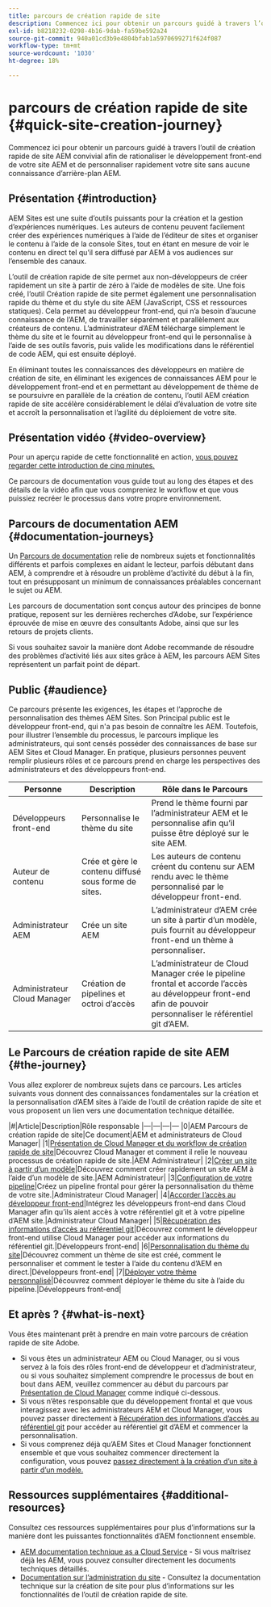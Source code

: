 ```yaml
---
title: parcours de création rapide de site
description: Commencez ici pour obtenir un parcours guidé à travers l’outil de création rapide de site AEM convivial afin de rationaliser le développement front-end de votre site AEM et de personnaliser rapidement votre site sans aucune connaissance d’arrière-plan AEM.
exl-id: b8218232-0298-4b16-9dab-fa59be592a24
source-git-commit: 940a01cd3b9e4804bfab1a5970699271f624f087
workflow-type: tm+mt
source-wordcount: '1030'
ht-degree: 18%

---
```


# parcours de création rapide de site {#quick-site-creation-journey}

Commencez ici pour obtenir un parcours guidé à travers l’outil de création rapide de site AEM convivial afin de rationaliser le développement front-end de votre site AEM et de personnaliser rapidement votre site sans aucune connaissance d’arrière-plan AEM.

## Présentation {#introduction}

AEM Sites est une suite d’outils puissants pour la création et la gestion d’expériences numériques. Les auteurs de contenu peuvent facilement créer des expériences numériques à l’aide de l’éditeur de sites et organiser le contenu à l’aide de la console Sites, tout en étant en mesure de voir le contenu en direct tel qu’il sera diffusé par AEM à vos audiences sur l’ensemble des canaux.

L’outil de création rapide de site permet aux non-développeurs de créer rapidement un site à partir de zéro à l’aide de modèles de site. Une fois créé, l’outil Création rapide de site permet également une personnalisation rapide du thème et du style du site AEM (JavaScript, CSS et ressources statiques). Cela permet au développeur front-end, qui n’a besoin d’aucune connaissance de l’AEM, de travailler séparément et parallèlement aux créateurs de contenu. L’administrateur d’AEM télécharge simplement le thème du site et le fournit au développeur front-end qui le personnalise à l’aide de ses outils favoris, puis valide les modifications dans le référentiel de code AEM, qui est ensuite déployé.

En éliminant toutes les connaissances des développeurs en matière de création de site, en éliminant les exigences de connaissances AEM pour le développement front-end et en permettant au développement de thème de se poursuivre en parallèle de la création de contenu, l’outil AEM création rapide de site accélère considérablement le délai d’évaluation de votre site et accroît la personnalisation et l’agilité du déploiement de votre site.

## Présentation vidéo {#video-overview}

Pour un aperçu rapide de cette fonctionnalité en action, [vous pouvez regarder cette introduction de cinq minutes.](https://www.youtube.com/watch?v=NQeQ1jZ7ZBw)

Ce parcours de documentation vous guide tout au long des étapes et des détails de la vidéo afin que vous compreniez le workflow et que vous puissiez recréer le processus dans votre propre environnement.

## Parcours de documentation AEM {#documentation-journeys}

Un [Parcours de documentation](/help/journey-documentation/documentation-journeys.md) relie de nombreux sujets et fonctionnalités différents et parfois complexes en aidant le lecteur, parfois débutant dans AEM, à comprendre et à résoudre un problème d’activité du début à la fin, tout en présupposant un minimum de connaissances préalables concernant le sujet ou AEM.

Les parcours de documentation sont conçus autour des principes de bonne pratique, reposent sur les dernières recherches d’Adobe, sur l’expérience éprouvée de mise en œuvre des consultants Adobe, ainsi que sur les retours de projets clients.

Si vous souhaitez savoir la manière dont Adobe recommande de résoudre des problèmes d’activité liés aux sites grâce à AEM, les parcours AEM Sites représentent un parfait point de départ.

## Public {#audience}

Ce parcours présente les exigences, les étapes et l’approche de personnalisation des thèmes AEM Sites. Son Principal public est le développeur front-end, qui n&#39;a pas besoin de connaître les AEM. Toutefois, pour illustrer l’ensemble du processus, le parcours implique les administrateurs, qui sont censés posséder des connaissances de base sur AEM Sites et Cloud Manager. En pratique, plusieurs personnes peuvent remplir plusieurs rôles et ce parcours prend en charge les perspectives des administrateurs et des développeurs front-end.

| Personne | Description | Rôle dans le Parcours |
|---|---|---|
| Développeurs front-end | Personnalise le thème du site | Prend le thème fourni par l’administrateur AEM et le personnalise afin qu’il puisse être déployé sur le site AEM. |
| Auteur de contenu | Crée et gère le contenu diffusé sous forme de sites. | Les auteurs de contenu créent du contenu sur AEM rendu avec le thème personnalisé par le développeur front-end. |
| Administrateur AEM | Crée un site AEM | L’administrateur d’AEM crée un site à partir d’un modèle, puis fournit au développeur front-end un thème à personnaliser. |
| Administrateur Cloud Manager | Création de pipelines et octroi d’accès | L’administrateur de Cloud Manager crée le pipeline frontal et accorde l’accès au développeur front-end afin de pouvoir personnaliser le référentiel git d’AEM. |

## Le Parcours de création rapide de site AEM {#the-journey}

Vous allez explorer de nombreux sujets dans ce parcours. Les articles suivants vous donnent des connaissances fondamentales sur la création et la personnalisation d’AEM sites à l’aide de l’outil de création rapide de site et vous proposent un lien vers une documentation technique détaillée.

|#|Article|Description|Rôle responsable |—|—|—|— |0|AEM Parcours de création rapide de site|Ce document|AEM et administrateurs de Cloud Manager| |1|[Présentation de Cloud Manager et du workflow de création rapide de site](cloud-manager.md)|Découvrez Cloud Manager et comment il relie le nouveau processus de création rapide de site.|AEM Administrateur| |2|[Créer un site à partir d’un modèle](create-site.md)|Découvrez comment créer rapidement un site AEM à l’aide d’un modèle de site.|AEM Administrateur| |3|[Configuration de votre pipeline](pipeline-setup.md)|Créez un pipeline frontal pour gérer la personnalisation du thème de votre site.|Administrateur Cloud Manager| |4|[Accorder l’accès au développeur front-end](grant-access.md)|Intégrez les développeurs front-end dans Cloud Manager afin qu’ils aient accès à votre référentiel git et à votre pipeline d’AEM site.|Administrateur Cloud Manager| |5|[Récupération des informations d’accès au référentiel git](retrieve-access.md)|Découvrez comment le développeur front-end utilise Cloud Manager pour accéder aux informations du référentiel git.|Développeurs front-end| |6|[Personnalisation du thème du site](customize-theme.md)|Découvrez comment un thème de site est créé, comment le personnaliser et comment le tester à l’aide du contenu d’AEM en direct.|Développeurs front-end| |7|[Déployer votre thème personnalisé](deploy-theme.md)|Découvrez comment déployer le thème du site à l’aide du pipeline.|Développeurs front-end|

## Et après ? {#what-is-next}

Vous êtes maintenant prêt à prendre en main votre parcours de création rapide de site Adobe.

* Si vous êtes un administrateur AEM ou Cloud Manager, ou si vous servez à la fois des rôles front-end de développeur et d’administrateur, ou si vous souhaitez simplement comprendre le processus de bout en bout dans AEM, veuillez commencer au début du parcours par [Présentation de Cloud Manager](cloud-manager.md) comme indiqué ci-dessous.
* Si vous n’êtes responsable que du développement frontal et que vous interagissez avec les administrateurs AEM et Cloud Manager, vous pouvez passer directement à [Récupération des informations d’accès au référentiel git](retrieve-access.md) pour accéder au référentiel git d’AEM et commencer la personnalisation.
* Si vous comprenez déjà qu’AEM Sites et Cloud Manager fonctionnent ensemble et que vous souhaitez commencer directement la configuration, vous pouvez [passez directement à la création d’un site à partir d’un modèle.](create-site.md)

## Ressources supplémentaires {#additional-resources}

Consultez ces ressources supplémentaires pour plus d’informations sur la manière dont les puissantes fonctionnalités d’AEM fonctionnent ensemble.

* [AEM documentation technique as a Cloud Service](https://experienceleague.adobe.com/docs/experience-manager-cloud-service.html?lang=fr) - Si vous maîtrisez déjà les AEM, vous pouvez consulter directement les documents techniques détaillés.
* [Documentation sur l’administration du site](/help/sites-cloud/administering/site-creation/create-site.md) - Consultez la documentation technique sur la création de site pour plus d’informations sur les fonctionnalités de l’outil de création rapide de site.

